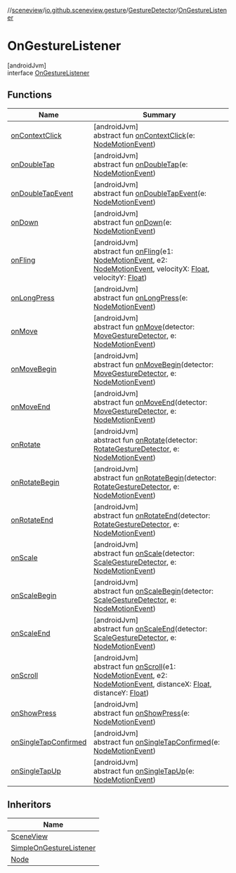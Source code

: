 //[sceneview](../../../../index.md)/[io.github.sceneview.gesture](../../index.md)/[GestureDetector](../index.md)/[OnGestureListener](index.md)

# OnGestureListener

[androidJvm]\
interface [OnGestureListener](index.md)

## Functions

| Name | Summary |
|---|---|
| [onContextClick](on-context-click.md) | [androidJvm]<br>abstract fun [onContextClick](on-context-click.md)(e: [NodeMotionEvent](../../-node-motion-event/index.md)) |
| [onDoubleTap](on-double-tap.md) | [androidJvm]<br>abstract fun [onDoubleTap](on-double-tap.md)(e: [NodeMotionEvent](../../-node-motion-event/index.md)) |
| [onDoubleTapEvent](on-double-tap-event.md) | [androidJvm]<br>abstract fun [onDoubleTapEvent](on-double-tap-event.md)(e: [NodeMotionEvent](../../-node-motion-event/index.md)) |
| [onDown](on-down.md) | [androidJvm]<br>abstract fun [onDown](on-down.md)(e: [NodeMotionEvent](../../-node-motion-event/index.md)) |
| [onFling](on-fling.md) | [androidJvm]<br>abstract fun [onFling](on-fling.md)(e1: [NodeMotionEvent](../../-node-motion-event/index.md), e2: [NodeMotionEvent](../../-node-motion-event/index.md), velocityX: [Float](https://kotlinlang.org/api/latest/jvm/stdlib/kotlin/-float/index.html), velocityY: [Float](https://kotlinlang.org/api/latest/jvm/stdlib/kotlin/-float/index.html)) |
| [onLongPress](on-long-press.md) | [androidJvm]<br>abstract fun [onLongPress](on-long-press.md)(e: [NodeMotionEvent](../../-node-motion-event/index.md)) |
| [onMove](on-move.md) | [androidJvm]<br>abstract fun [onMove](on-move.md)(detector: [MoveGestureDetector](../../-move-gesture-detector/index.md), e: [NodeMotionEvent](../../-node-motion-event/index.md)) |
| [onMoveBegin](on-move-begin.md) | [androidJvm]<br>abstract fun [onMoveBegin](on-move-begin.md)(detector: [MoveGestureDetector](../../-move-gesture-detector/index.md), e: [NodeMotionEvent](../../-node-motion-event/index.md)) |
| [onMoveEnd](on-move-end.md) | [androidJvm]<br>abstract fun [onMoveEnd](on-move-end.md)(detector: [MoveGestureDetector](../../-move-gesture-detector/index.md), e: [NodeMotionEvent](../../-node-motion-event/index.md)) |
| [onRotate](on-rotate.md) | [androidJvm]<br>abstract fun [onRotate](on-rotate.md)(detector: [RotateGestureDetector](../../-rotate-gesture-detector/index.md), e: [NodeMotionEvent](../../-node-motion-event/index.md)) |
| [onRotateBegin](on-rotate-begin.md) | [androidJvm]<br>abstract fun [onRotateBegin](on-rotate-begin.md)(detector: [RotateGestureDetector](../../-rotate-gesture-detector/index.md), e: [NodeMotionEvent](../../-node-motion-event/index.md)) |
| [onRotateEnd](on-rotate-end.md) | [androidJvm]<br>abstract fun [onRotateEnd](on-rotate-end.md)(detector: [RotateGestureDetector](../../-rotate-gesture-detector/index.md), e: [NodeMotionEvent](../../-node-motion-event/index.md)) |
| [onScale](on-scale.md) | [androidJvm]<br>abstract fun [onScale](on-scale.md)(detector: [ScaleGestureDetector](../../-scale-gesture-detector/index.md), e: [NodeMotionEvent](../../-node-motion-event/index.md)) |
| [onScaleBegin](on-scale-begin.md) | [androidJvm]<br>abstract fun [onScaleBegin](on-scale-begin.md)(detector: [ScaleGestureDetector](../../-scale-gesture-detector/index.md), e: [NodeMotionEvent](../../-node-motion-event/index.md)) |
| [onScaleEnd](on-scale-end.md) | [androidJvm]<br>abstract fun [onScaleEnd](on-scale-end.md)(detector: [ScaleGestureDetector](../../-scale-gesture-detector/index.md), e: [NodeMotionEvent](../../-node-motion-event/index.md)) |
| [onScroll](on-scroll.md) | [androidJvm]<br>abstract fun [onScroll](on-scroll.md)(e1: [NodeMotionEvent](../../-node-motion-event/index.md), e2: [NodeMotionEvent](../../-node-motion-event/index.md), distanceX: [Float](https://kotlinlang.org/api/latest/jvm/stdlib/kotlin/-float/index.html), distanceY: [Float](https://kotlinlang.org/api/latest/jvm/stdlib/kotlin/-float/index.html)) |
| [onShowPress](on-show-press.md) | [androidJvm]<br>abstract fun [onShowPress](on-show-press.md)(e: [NodeMotionEvent](../../-node-motion-event/index.md)) |
| [onSingleTapConfirmed](on-single-tap-confirmed.md) | [androidJvm]<br>abstract fun [onSingleTapConfirmed](on-single-tap-confirmed.md)(e: [NodeMotionEvent](../../-node-motion-event/index.md)) |
| [onSingleTapUp](on-single-tap-up.md) | [androidJvm]<br>abstract fun [onSingleTapUp](on-single-tap-up.md)(e: [NodeMotionEvent](../../-node-motion-event/index.md)) |

## Inheritors

| Name |
|---|
| [SceneView](../../../io.github.sceneview/-scene-view/index.md) |
| [SimpleOnGestureListener](../-simple-on-gesture-listener/index.md) |
| [Node](../../../io.github.sceneview.node/-node/index.md) |
